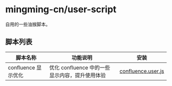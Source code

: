 # mingming-cn/user-script

自用的一些油猴脚本。


## 脚本列表

| 脚本名称            | 功能说明                                       | 安装                                                                                                 |
|---------------------|------------------------------------------------|------------------------------------------------------------------------------------------------------|
| confluence 显示优化 | 优化 confluence 中的一些显示内容，提升使用体验 | [confluence.user.js](https://github.com/mingming-cn/user-script/raw/main/scripts/confluence.user.js) |
